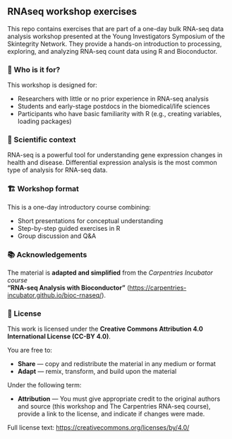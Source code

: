 ## RNAseq workshop exercises

This repo contains exercises that are part of a one-day bulk RNA-seq data analysis workshop presented at the Young Investigators Symposium of the Skintegrity Network. They provide a hands-on introduction to processing, exploring, and analyzing RNA-seq count data using R and Bioconductor.

### 🎯 Who is it for?

This workshop is designed for:
- Researchers with little or no prior experience in RNA-seq analysis
- Students and early-stage postdocs in the biomedical/life sciences
- Participants who have basic familiarity with R (e.g., creating variables, loading packages)

### 🧬 Scientific context

RNA-seq is a powerful tool for understanding gene expression changes in health and disease. Differential expression analysis is the most common type of analysis for RNA-seq data.

### 🏗️ Workshop format

This is a one-day introductory course combining:  
+ Short presentations for conceptual understanding  
+ Step-by-step guided exercises in R  
+ Group discussion and Q&A

### 📚 Acknowledgements

The material is **adapted and simplified** from the *Carpentries Incubator course*  
**“RNA-seq Analysis with Bioconductor”** (https://carpentries-incubator.github.io/bioc-rnaseq/).


### 📄 License

This work is licensed under the **Creative Commons Attribution 4.0 International License (CC-BY 4.0)**.

You are free to:  
- **Share** — copy and redistribute the material in any medium or format  
- **Adapt** — remix, transform, and build upon the material  

Under the following term:
- **Attribution** — You must give appropriate credit to the original authors and source (this workshop and The Carpentries RNA-seq course), provide a link to the license, and indicate if changes were made.

Full license text: https://creativecommons.org/licenses/by/4.0/
